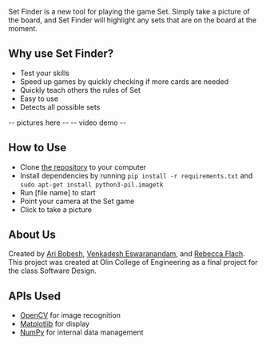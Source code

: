 Set Finder is a new tool for playing the game Set. Simply take a picture of the board, and Set Finder will highlight any sets that are on the board at the moment. 

## Why use Set Finder?
- Test your skills
- Speed up games by quickly checking if more cards are needed
- Quickly teach others the rules of Set
- Easy to use
- Detects all possible sets

-- pictures here --
-- video demo --

## How to Use
- Clone [the repository](https://github.com/olincollege/set-finder) to your computer
- Install dependencies by running `pip install -r requirements.txt` and `sudo apt-get install python3-pil.imagetk`
- Run [file name] to start
- Point your camera at the Set game
- Click to take a picture

## About Us
Created by [Ari Bobesh](https://github.com/AriB2003), [Venkadesh Eswaranandam](https://github.com/TinyTinfoil), and [Rebecca Flach](https://github.com/RebeccaFlach).
This project was created at Olin College of Engineering as a final project for the class Software Design. 

## APIs Used
- [OpenCV](https://opencv.org/) for image recognition
- [Matplotlib](https://matplotlib.org/) for display
- [NumPy](https://numpy.org/) for internal data management

